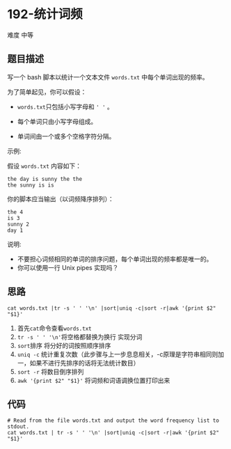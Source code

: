 # 192-统计词频

难度 中等



## 题目描述

写一个 bash 脚本以统计一个文本文件 `words.txt` 中每个单词出现的频率。

为了简单起见，你可以假设：

- `words.txt`只包括小写字母和 `' '` 。

- 每个单词只由小写字母组成。

- 单词间由一个或多个空格字符分隔。

示例:

假设 `words.txt` 内容如下：
```
the day is sunny the the
the sunny is is
```
你的脚本应当输出（以词频降序排列）：
```
the 4
is 3
sunny 2
day 1
```
说明:

- 不要担心词频相同的单词的排序问题，每个单词出现的频率都是唯一的。
- 你可以使用一行 Unix pipes 实现吗？



## 思路

```shell
cat words.txt |tr -s ' ' '\n' |sort|uniq -c|sort -r|awk '{print $2" "$1}'
```

1. 首先`cat`命令查看`words.txt`
2. `tr -s ' ' '\n'`将空格都替换为换行 实现分词
3. `sort`排序 将分好的词按照顺序排序
4. `uniq -c` 统计重复次数（此步骤与上一步息息相关，-c原理是字符串相同则加一，如果不进行先排序的话将无法统计数目）
5. `sort -r` 将数目倒序排列
6. `awk '{print $2" "$1}'` 将词频和词语调换位置打印出来



## 代码

```shell
# Read from the file words.txt and output the word frequency list to stdout.
cat words.txt | tr -s ' ' '\n' |sort|uniq -c|sort -r|awk '{print $2" "$1}'
```

